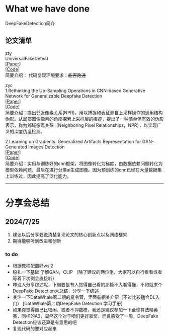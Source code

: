 # What we have done 
DeepFakeDetection简介  

## 论文清单

zty  
UniversalFakeDetect  
[[Paper]](https://arxiv.org/abs/2302.10174)  
[[Code]](https://github.com/WisconsinAIVision/UniversalFakeDetect)  
简要介绍：
代码复现环境要求：~~能否跑通~~

zyc   
1.Rethinking the Up-Sampling Operations in CNN-based Generative Network for Generalizable Deepfake Detection   
[[Paper]](https://arxiv.org/pdf/2312.10461)     
[[Code]](https://github.com/chuangchuangtan/NPR-DeepfakeDetection)   
简要介绍：提出邻近像素关系(NPR)，用以捕捉和表征源自上采样操作的通用结构伪影。从局部图像像素的角度探索上采样层的痕迹，提出了一种简单但有效的伪影表示，称为邻域像素关系（Neighboring Pixel Relationships，NPR），以实现广义的深度伪造检测。

2.Learning on Gradients: Generalized Artifacts Representation for GAN-Generated Images Detection  
[[Paper]](https://openaccess.thecvf.com/content/CVPR2023/papers/Tan_Learning_on_Gradients_Generalized_Artifacts_Representation_for_GAN-Generated_Images_Detection_CVPR_2023_paper.pdf)  
[[Code]](https://github.com/chuangchuangtan/LGrad?tab=readme-ov-file)  
简要介绍：实用与训练好的cnn框架，将图像转化为梯度，由数据依赖问题转化为模型依赖问题，最后在进行分类ai生成图像。因为预训练的cnn已经在大量数据集上训练过，因此提高了泛化能力。  

---


# 分享会总结
## 2024/7/25
1. 建议以后分享要说清楚复现论文的核心创新点以及网络框架
2.  期待能够听到改进和创新

### to do
- 根据教程配置好wsl2
- 稳扎一下基础 了解GAN，CLIP  （除了建议的两位佬，大家可以自行看看或者等着下次例会直接听）
- 咋没人分享综述呢，下周要是有人觉得自己看的那篇不大看得懂，不如就来个DeepFake Detection大总结，分享一下综述
- 关注一下DataWhale第二期的夏令营，里面有相关介绍（不过比较适合DL入门）
[DataWhale第二期DeepFake Detection 学习手册]
- 如果你觉得自己比较闲，或者不押数模，我还是建议参加一下全球算法精英赛，同样的A2，显然这个对于咱们更好拿奖，而且感受了一周，DeepFake Detection应该还算是有意思的吧
- 复现代码的要对应起来
